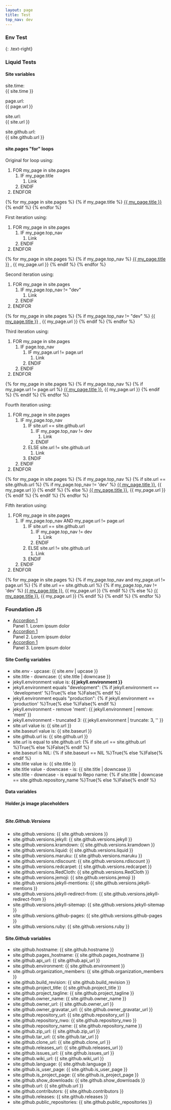 ```yaml
---
layout: page
title: Test
top_nav: dev
---
```


### Env Test
{: .text-right}

### Liquid Tests

#### Site variables

site.time:  
{{ site.time }}

page.url:  
{{ page.url }}

site.url:  
{{ site.url }}

site.github.url:  
{{ site.github.url }}

#### site.pages "for" loops

Original for loop using:

1. FOR my_page in site.pages
    1. IF my_page.title
        1. Link
    1. ENDIF
1. ENDFOR

{% for my_page in site.pages %}
  {% if my_page.title %}
  <a href="{{ my_page.url | prepend: site.baseurl }}">{{ my_page.title }}</a>
  {% endif %}
{% endfor %}

First iteration using:

1. FOR my_page in site.pages
    1. IF my_page.top_nav
        1. Link
    1. ENDIF
1. ENDFOR

{% for my_page in site.pages %}
  {% if my_page.top_nav %}
  <a href="{{ my_page.url | prepend: site.baseurl }}">{{ my_page.title }}</a>
  , {{ my_page.url }}
  {% endif %}
{% endfor %}

Second iteration using:

1. FOR my_page in site.pages
    1. IF my_page.top_nav != "dev"
        1. Link
    1. ENDIF
1. ENDFOR

{% for my_page in site.pages %}
  {% if my_page.top_nav != "dev" %}
  <a href="{{ my_page.url | prepend: site.baseurl }}">{{ my_page.title }}</a>
  , {{ my_page.url }}
  {% endif %}
{% endfor %}

Third iteration using:

1. FOR my_page in site.pages
    1. IF page.top_nav
        1. IF my_page.url != page.url
            1. Link
        1. ENDIF
    1. ENDIF
1. ENDFOR

{% for my_page in site.pages %}
  {% if my_page.top_nav %}
    {% if my_page.url != page.url %}
<a href="{{ my_page.url | prepend: site.baseurl }}">{{ my_page.title }}</a>, {{ my_page.url }}
    {% endif %}
  {% endif %}
{% endfor %}

Fourth iteration using:

1. FOR my_page in site.pages
    1. IF my_page.top_nav
        1. IF site.url == site.github.url
            1. IF my_page.top_nav != dev
                1. Link
            1. ENDIF
        1. ELSE site.url != site.github.url
            1. Link
        1. ENDIF
    1. ENDIF
1. ENDFOR

{% for my_page in site.pages %}
  {% if my_page.top_nav %}
    {% if site.url == site.github.url %}
      {% if my_page.top_nav != 'dev' %}
<a href="{{ my_page.url | prepend: site.baseurl }}">{{ my_page.title }}</a>, {{ my_page.url }}
      {% endif %}
    {% else %}
<a href="{{ my_page.url | prepend: site.baseurl }}">{{ my_page.title }}</a>, {{ my_page.url }}
    {% endif %}
  {% endif %}
{% endfor %}

Fifth iteration using:

1. FOR my_page in site.pages
    1. IF my_page.top_nav AND my_page.url != page.url
        1. IF site.url == site.github.url
            1. IF my_page.top_nav != dev
                1. Link
            1. ENDIF
        1. ELSE site.url != site.github.url
            1. Link
        1. ENDIF
    1. ENDIF
1. ENDFOR

{% for my_page in site.pages %}
  {% if my_page.top_nav and my_page.url != page.url %}
    {% if site.url == site.github.url %}
      {% if my_page.top_nav != 'dev' %}
<a href="{{ my_page.url | prepend: site.baseurl }}">{{ my_page.title }}</a>, {{ my_page.url }}
      {% endif %}
    {% else %}
<a href="{{ my_page.url | prepend: site.baseurl }}">{{ my_page.title }}</a>, {{ my_page.url }}
    {% endif %}
  {% endif %}
{% endfor %}

### Foundation JS

<ul class="accordion" data-accordion role="tablist">
  <li class="accordion-item is-active">
    <!-- The tab title needs role="tab", an href, a unique ID, and aria-controls. -->
    <a href="#panel1d" role="tab" class="accordion-title" id="panel1d-heading" aria-controls="panel1d">Accordion 1</a>
    <!-- The content pane needs an ID that matches the above href, role="tabpanel", data-tab-content, and aria-labelledby. -->
    <div id="panel1d" class="accordion-content" role="tabpanel" data-tab-content aria-labelledby="panel1d-heading">
      Panel 1. Lorem ipsum dolor
    </div>
  </li>
  <li class="accordion-item">
    <!-- The tab title needs role="tab", an href, a unique ID, and aria-controls. -->
    <a href="#panel1d" role="tab" class="accordion-title" id="panel1d-heading" aria-controls="panel1d">Accordion 1</a>
    <!-- The content pane needs an ID that matches the above href, role="tabpanel", data-tab-content, and aria-labelledby. -->
    <div id="panel1d" class="accordion-content" role="tabpanel" data-tab-content aria-labelledby="panel1d-heading">
      Panel 2. Lorem ipsum dolor
    </div>
  </li>
  <li class="accordion-item">
    <!-- The tab title needs role="tab", an href, a unique ID, and aria-controls. -->
    <a href="#panel1d" role="tab" class="accordion-title" id="panel1d-heading" aria-controls="panel1d">Accordion 1</a>
    <!-- The content pane needs an ID that matches the above href, role="tabpanel", data-tab-content, and aria-labelledby. -->
    <div id="panel1d" class="accordion-content" role="tabpanel" data-tab-content aria-labelledby="panel1d-heading">
      Panel 3. Lorem ipsum dolor
    </div>
  </li>
</ul>

#### Site Config variables

+ site.env - upcase: {{ site.env | upcase }}
+ site.title - downcase: {{ site.title | downcase }}
+ jekyll.environment value is: **{{ jekyll.environment }}**
+ jekyll.environment equals "development": {% if jekyll.environment == 'development' %}True{% else %}False{% endif %}
+ jekyll.environment equals "production": {% if jekyll.environment == 'production' %}True{% else %}False{% endif %}
+ jekyll.environment - remove 'ment': {{ jekyll.environment | remove: 'ment' }}
+ jekyll.environment - truncated 3: {{ jekyll.environment | truncate: 3, '' }}
+ site.url value is: {{ site.url }}
+ site.baseurl value is: {{ site.baseurl }}
+ site.github.url is: {{ site.github.url }}
+ site.url is equal to site.github.url: {% if site.url == site.github.url %}True{% else %}False{% endif %}
+ site.baseurl is NIL: {% if site.baseurl == NIL %}True{% else %}False{% endif %}
+ site.title value is: {{ site.title }}
+ site.title value - downcase - is: {{ site.title | downcase }}
+ site.title - downcase - is equal to Repo name: {% if site.title | downcase == site.github.repository_name %}True{% else %}False{% endif %}

#### Data variables

#### Holder.js image placeholders

<img data-src="holder.js/300x200?outline=yes&theme=lava">

##### Site.Github.Versions

+ site.github.versions: {{ site.github.versions }}
+ site.github.versions.jekyll: {{ site.github.versions.jekyll }}
+ site.github.versions.kramdown: {{ site.github.versions.kramdown }}
+ site.github.versions.liquid: {{ site.github.versions.liquid }}
+ site.github.versions.maruku: {{ site.github.versions.maruku }}
+ site.github.versions.rdiscount: {{ site.github.versions.rdiscount }}
+ site.github.versions.redcarpet: {{ site.github.versions.redcarpet }}
+ site.github.versions.RedCloth: {{ site.github.versions.RedCloth }}
+ site.github.versions.jemoji: {{ site.github.versions.jemoji }}
+ site.github.versions.jekyll-mentions: {{ site.github.versions.jekyll-mentions }}
+ site.github.versions.jekyll-redirect-from: {{ site.github.versions.jekyll-redirect-from }}
+ site.github.versions.jekyll-sitemap: {{ site.github.versions.jekyll-sitemap }}
+ site.github.versions.github-pages: {{ site.github.versions.github-pages }}
+ site.github.versions.ruby: {{ site.github.versions.ruby }}

#### Site.Github variables

+ site.github.hostname: {{ site.github.hostname }}
+ site.github.pages_hostname: {{ site.github.pages_hostname }}
+ site.github.api_url: {{ site.github.api_url }}
+ site.github.environment: {{ site.github.environment }}
+ site.github.organization_members: {{ site.github.organization_members }}
+ site.github.build_revision: {{ site.github.build_revision }}
+ site.github.project_title: {{ site.github.project_title }}
+ site.github.project_tagline: {{ site.github.project_tagline }}
+ site.github.owner_name: {{ site.github.owner_name }}
+ site.github.owner_url: {{ site.github.owner_url }}
+ site.github.owner_gravatar_url: {{ site.github.owner_gravatar_url }}
+ site.github.repository_url: {{ site.github.repository_url }}
+ site.github.repository_nwo: {{ site.github.repository_nwo }}
+ site.github.repository_name: {{ site.github.repository_name }}
+ site.github.zip_url: {{ site.github.zip_url }}
+ site.github.tar_url: {{ site.github.tar_url }}
+ site.github.clone_url: {{ site.github.clone_url }}
+ site.github.releases_url: {{ site.github.releases_url }}
+ site.github.issues_url: {{ site.github.issues_url }}
+ site.github.wiki_url: {{ site.github.wiki_url }}
+ site.github.language: {{ site.github.language }}
+ site.github.is_user_page: {{ site.github.is_user_page }}
+ site.github.is_project_page: {{ site.github.is_project_page }}
+ site.github.show_downloads: {{ site.github.show_downloads }}
+ site.github.url: {{ site.github.url }}
+ site.github.contributors: {{ site.github.contributors }}
+ site.github.releases: {{ site.github.releases }}
+ site.github.public_repositories: {{ site.github.public_repositories }}

